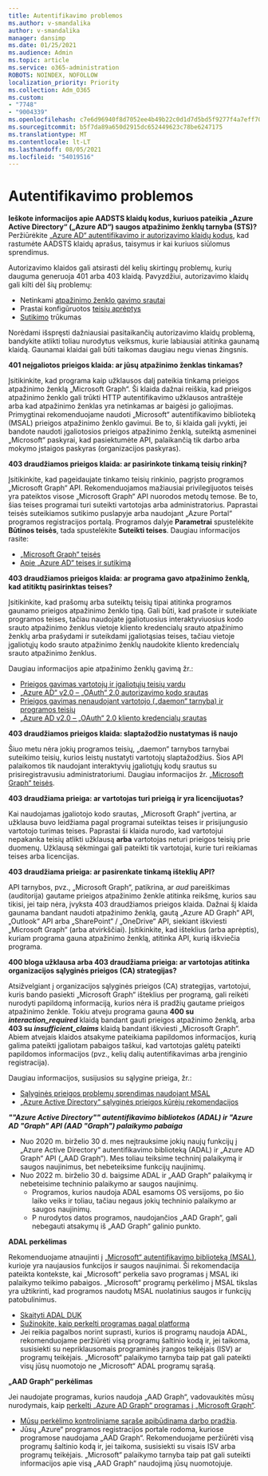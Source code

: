 ```yaml
---
title: Autentifikavimo problemos
ms.author: v-smandalika
author: v-smandalika
manager: dansimp
ms.date: 01/25/2021
ms.audience: Admin
ms.topic: article
ms.service: o365-administration
ROBOTS: NOINDEX, NOFOLLOW
localization_priority: Priority
ms.collection: Adm_O365
ms.custom:
- "7748"
- "9004339"
ms.openlocfilehash: c7e6d96940f8d7052ee4b49b22c0d1d7d5bd5f9277f4a7eff709def1da2e13af
ms.sourcegitcommit: b5f7da89a650d2915dc652449623c78be6247175
ms.translationtype: MT
ms.contentlocale: lt-LT
ms.lasthandoff: 08/05/2021
ms.locfileid: "54019516"
---
```

# <a name="authentication-issues"></a>Autentifikavimo problemos

**Ieškote informacijos apie AADSTS klaidų kodus, kuriuos pateikia „Azure Active Directory“ („Azure AD“) saugos atpažinimo ženklų tarnyba (STS)?** Peržiūrėkite [„Azure AD“ autentifikavimo ir autorizavimo klaidų kodus](https://docs.microsoft.com/azure/active-directory/develop/reference-aadsts-error-codes), kad rastumėte AADSTS klaidų aprašus, taisymus ir kai kuriuos siūlomus sprendimus.

Autorizavimo klaidos gali atsirasti dėl kelių skirtingų problemų, kurių dauguma generuoja 401 arba 403 klaidą. Pavyzdžiui, autorizavimo klaidų gali kilti dėl šių problemų:

- Netinkami [atpažinimo ženklo gavimo srautai](https://docs.microsoft.com/azure/active-directory/develop/authentication-vs-authorization) 
- Prastai konfigūruotos [teisių aprėptys](https://docs.microsoft.com/azure/active-directory/develop/v2-permissions-and-consent) 
- [Sutikimo](https://docs.microsoft.com/azure/active-directory/develop/howto-convert-app-to-be-multi-tenant#understanding-user-and-admin-consent) trūkumas

Norėdami išspręsti dažniausiai pasitaikančių autorizavimo klaidų problemą, bandykite atlikti toliau nurodytus veiksmus, kurie labiausiai atitinka gaunamą klaidą. Gaunamai klaidai gali būti taikomas daugiau negu vienas žingsnis.

**401 neįgaliotos prieigos klaida: ar jūsų atpažinimo ženklas tinkamas?**

Įsitikinkite, kad programa kaip užklausos dalį pateikia tinkamą prieigos atpažinimo ženklą „Microsoft Graph“. Ši klaida dažnai reiškia, kad prieigos atpažinimo ženklo gali trūkti HTTP autentifikavimo užklausos antraštėje arba kad atpažinimo ženklas yra netinkamas ar baigėsi jo galiojimas. Primygtinai rekomenduojame naudoti „Microsoft“ autentifikavimo biblioteką (MSAL) prieigos atpažinimo ženklo gavimui. Be to, ši klaida gali įvykti, jei bandote naudoti įgaliotosios prieigos atpažinimo ženklą, suteiktą asmeninei „Microsoft“ paskyrai, kad pasiektumėte API, palaikančią tik darbo arba mokymo įstaigos paskyras (organizacijos paskyras).

**403 draudžiamos prieigos klaida: ar pasirinkote tinkamą teisių rinkinį?**

Įsitikinkite, kad pageidaujate tinkamo teisių rinkinio, pagrįsto programos „Microsoft Graph“ API. Rekomenduojamos mažiausiai privilegijuotos teisės yra pateiktos visose „Microsoft Graph“ API nuorodos metodų temose. Be to, šias teises programai turi suteikti vartotojas arba administratorius. Paprastai teisės suteikiamos sutikimo puslapyje arba naudojant „Azure Portal“ programos registracijos portalą. Programos dalyje **Parametrai** spustelėkite **Būtinos teisės**, tada spustelėkite **Suteikti teises**. Daugiau informacijos rasite:

- [„Microsoft Graph“ teisės](https://docs.microsoft.com/graph/permissions-reference) 
- [Apie „Azure AD“ teises ir sutikimą](https://docs.microsoft.com/azure/active-directory/develop/v2-permissions-and-consent)

**403 draudžiamos prieigos klaida: ar programa gavo atpažinimo ženklą, kad atitiktų pasirinktas teises?**

Įsitikinkite, kad prašomų arba suteiktų teisių tipai atitinka programos gaunamo prieigos atpažinimo ženklo tipą. Gali būti, kad prašote ir suteikiate programos teises, tačiau naudojate įgaliotuosius interaktyviuosius kodo srauto atpažinimo ženklus vietoje kliento kredencialų srauto atpažinimo ženklų arba prašydami ir suteikdami įgaliotąsias teises, tačiau vietoje įgaliotųjų kodo srauto atpažinimo ženklų naudokite kliento kredencialų srauto atpažinimo ženklus.

Daugiau informacijos apie atpažinimo ženklų gavimą žr.:

- [Prieigos gavimas vartotojų ir įgaliotųjų teisių vardu](https://docs.microsoft.com/graph/auth-v2-user) 
- [„Azure AD“ v2.0 – „OAuth“ 2.0 autorizavimo kodo srautas](https://docs.microsoft.com/azure/active-directory/develop/v2-oauth2-auth-code-flow) 
- [Prieigos gavimas nenaudojant vartotojo („daemon“ tarnyba) ir programos teisių](https://docs.microsoft.com/graph/auth-v2-service) 
- [„Azure AD v2.0 – „OAuth“ 2.0 kliento kredencialų srautas](https://docs.microsoft.com/azure/active-directory/develop/v2-oauth2-client-creds-grant-flow)

**403 draudžiamos prieigos klaida: slaptažodžio nustatymas iš naujo**

Šiuo metu nėra jokių programos teisių, „daemon“ tarnybos tarnybai suteikimo teisių, kurios leistų nustatyti vartotojų slaptažodžius. Šios API palaikomos tik naudojant interaktyvių įgaliotųjų kodų srautus su prisiregistravusiu administratoriumi. Daugiau informacijos žr. [„Microsoft Graph“ teisės](https://docs.microsoft.com/graph/permissions-reference).

**403 draudžiama prieiga: ar vartotojas turi prieigą ir yra licencijuotas?**

Kai naudojamas įgaliotojo kodo srautas, „Microsoft Graph“ įvertina, ar užklausa buvo leidžiama pagal programai suteiktas teises ir prisijungusio vartotojo turimas teises. Paprastai ši klaida nurodo, kad vartotojui nepakanka teisių atlikti užklausą **arba** vartotojas neturi prieigos teisių prie duomenų. Užklausą sėkmingai gali pateikti tik vartotojai, kurie turi reikiamas teises arba licencijas.

**403 draudžiama prieiga: ar pasirenkate tinkamą išteklių API?**

API tarnybos, pvz., „Microsoft Graph“, patikrina, ar *aud* pareiškimas (auditorija) gautame prieigos atpažinimo ženkle atitinka reikšmę, kurios sau tikisi, jei taip nėra, įvyksta 403 draudžiamos prieigos klaida. Dažnai šį klaida gaunama bandant naudoti atpažinimo ženklą, gautą „Azure AD Graph“ API, „Outlook“ API arba „SharePoint“ / „OneDrive“ API, siekiant iškviesti „Microsoft Graph“ (arba atvirkščiai). Įsitikinkite, kad išteklius (arba aprėptis), kuriam programa gauna atpažinimo ženklą, atitinka API, kurią iškviečia programa.

**400 bloga užklausa arba 403 draudžiama prieiga: ar vartotojas atitinka organizacijos sąlyginės prieigos (CA) strategijas?**

Atsižvelgiant į organizacijos sąlyginės prieigos (CA) strategijas, vartotojui, kuris bando pasiekti „Microsoft Graph“ išteklius per programą, gali reikėti nurodyti papildomą informaciją, kurios nėra iš pradžių gautame prieigos atpažinimo ženkle. Tokiu atveju programa gauna **400 su *interaction_required*** klaidą bandant gauti prieigos atpažinimo ženklą, arba **403 su *insufficient_claims*** klaidą bandant iškviesti „Microsoft Graph“. Abiem atvejais klaidos atsakyme pateikiama papildomos informacijos, kurią galima pateikti įgaliotam pabaigos taškui, kad vartotojas galėtų pateikti papildomos informacijos (pvz., kelių dalių autentifikavimas arba įrenginio registracija).

Daugiau informacijos, susijusios su sąlygine prieiga, žr.:

- [Sąlyginės prieigos problemų sprendimas naudojant MSAL](https://docs.microsoft.com/azure/active-directory/develop/msal-error-handling-dotnet#conditional-access-and-claims-challenges) 
- [„Azure Active Directory“ sąlyginės prieigos kūrėjų rekomendacijos](https://docs.microsoft.com/azure/active-directory/develop/v2-conditional-access-dev-guide)

***""Azure Active Directory"" autentifikavimo bibliotekos (ADAL) ir "Azure AD "Graph" API (AAD "Graph") palaikymo pabaiga***

- Nuo 2020 m. birželio 30 d. mes neįtrauksime jokių naujų funkcijų į „Azure Active Directory“ autentifikavimo biblioteką (ADAL) ir „Azure AD Graph“ API („AAD Graph“). Mes toliau teiksime techninį palaikymą ir saugos naujinimus, bet nebeteiksime funkcijų naujinimų.
- Nuo 2022 m. birželio 30 d. baigsime ADAL ir „AAD Graph“ palaikymą ir nebeteisime techninio palaikymo ar saugos naujinimų.
    - Programos, kurios naudoja ADAL esamoms OS versijoms, po šio laiko veiks ir toliau, tačiau negaus jokių techninio palaikymo ar saugos naujinimų.
    - P nurodytos datos programos, naudojančios „AAD Graph“, gali nebegauti atsakymų iš „AAD Graph“ galinio punkto.

**ADAL perkėlimas**

Rekomenduojame atnaujinti į [„Microsoft“ autentifikavimo biblioteką (MSAL)](https://docs.microsoft.com/azure/active-directory/develop/v2-overview), kurioje yra naujausios funkcijos ir saugos naujinimai. Ši rekomendacija pateikta kontekste, kai „Microsoft“ perkelia savo programas į MSAL iki palaikymo teikimo pabaigos. „Microsoft“ programų perkėlimo į MSAL tikslas yra užtikrinti, kad programos naudotų MSAL nuolatinius saugos ir funkcijų patobulinimus.

- [Skaityti ADAL DUK](https://docs.microsoft.com/azure/active-directory/develop/msal-migration#frequently-asked-questions-faq) 
- [Sužinokite, kaip perkelti programas pagal platformą](https://docs.microsoft.com/azure/active-directory/develop/msal-migration#frequently-asked-questions-faq) 
- Jei reikia pagalbos norint suprasti, kurios iš programų naudoja ADAL, rekomenduojame peržiūrėti visą programų šaltinio kodą ir, jei taikoma, susisiekti su nepriklausomais programinės įrangos teikėjais (ISV) ar programų teikėjais. „Microsoft“ palaikymo tarnyba taip pat gali pateikti visų jūsų nuomotojo ne „Microsoft“ ADAL programų sąrašą.

**„AAD Graph“ perkėlimas**

Jei naudojate programas, kurios naudoja „AAD Graph“, vadovaukitės mūsų nurodymais, kaip [perkelti „Azure AD Graph“ programas į „Microsoft Graph“](https://docs.microsoft.com/graph/migrate-azure-ad-graph-planning-checklist?view=graph-rest-1.0&preserve-view=true).

- [Mūsų perkėlimo kontroliniame sąraše apibūdinama darbo pradžia](https://docs.microsoft.com/graph/migrate-azure-ad-graph-planning-checklist). 
- Jūsų „Azure“ programos registracijos portale rodoma, kuriose programose naudojama „AAD Graph“. Rekomenduojame peržiūrėti visą programų šaltinio kodą ir, jei taikoma, susisiekti su visais ISV arba programų teikėjais. „Microsoft“ palaikymo tarnyba taip pat gali suteikti informacijos apie visą „AAD Graph“ naudojimą jūsų nuomotojuje.

 










